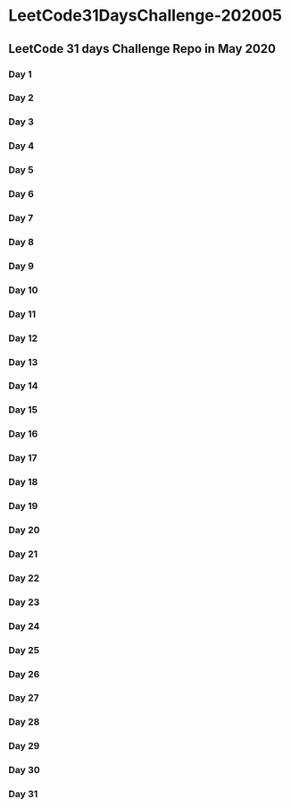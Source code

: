 # LeetCode31DaysChallenge-202005
## LeetCode 31 days Challenge Repo in May 2020
### Day 1 
### Day 2 
### Day 3
### Day 4 
### Day 5
### Day 6 
### Day 7 
### Day 8 
### Day 9 
### Day 10 
### Day 11 
### Day 12 
### Day 13 
### Day 14 
### Day 15 
### Day 16 
### Day 17 
### Day 18
### Day 19 
### Day 20 
### Day 21 
### Day 22 
### Day 23 
### Day 24 
### Day 25 
### Day 26 
### Day 27
### Day 28 
### Day 29 
### Day 30 
### Day 31